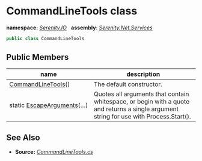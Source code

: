 # CommandLineTools class
**namespace:** *[Serenity.IO](../README.md#serenity.io-namespace)*   **assembly**: *[Serenity.Net.Services](../README.md)*

```csharp
public class CommandLineTools
```

## Public Members

| name | description |
| --- | --- |
| [CommandLineTools](CommandLineTools/CommandLineTools.md)() | The default constructor. |
| static [EscapeArguments](CommandLineTools/EscapeArguments.md)(…) | Quotes all arguments that contain whitespace, or begin with a quote and returns a single argument string for use with Process.Start(). |

## See Also

* **Source:** *[CommandLineTools.cs](https://github.com/serenity-is/Serenity/blob/master/src/Serenity.Net.Services/Reporting/CommandLineTools.cs)*